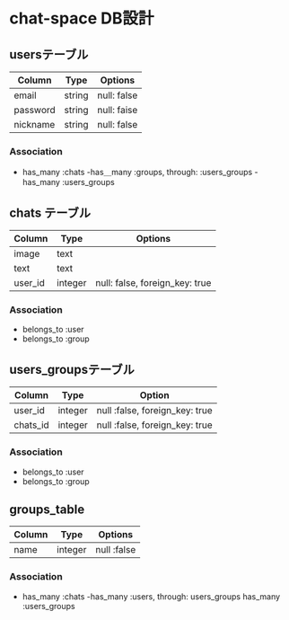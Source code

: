 # chat-space DB設計
## usersテーブル
|Column|Type|Options|
|------|----|-------|
|email|string|null: false|
|password|string|null: faise|
|nickname|string|null: false|

### Association
- has_many :chats
-has＿many :groups, through: :users_groups
-has_many :users_groups

## chats テーブル
|Column|Type|Options|
|------|----|-------|
|image|text||
|text|text||
|user_id|integer|null: false, foreign_key: true|

### Association
- belongs_to :user
- belongs_to :group

## users_groupsテーブル
|Column|Type|Option|
|------|----|------|
|user_id|integer|null :false, foreign_key: true|
|chats_id|integer|null :false, foreign_key: true|

### Association
- belongs_to :user
- belongs_to :group

## groups_table
|Column|Type|Options|
|------|----|-------|
|name|integer|null :false|
### Association
- has_many :chats
-has_many :users, through: users_groups
has_many :users_groups